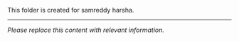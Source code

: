 This folder is created for samreddy harsha.

---

*Please replace this content with relevant information.*
